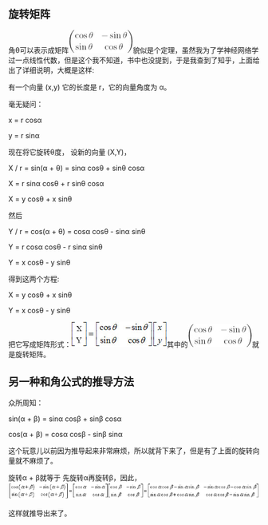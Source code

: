 ## 旋转矩阵
角θ可以表示成矩阵![矩阵](/datas/images/math/11-1-1.jpg)貌似是个定理，虽然我为了学神经网络学过一点线性代数，但是这个我不知道，书中也没提到，于是我查到了知乎，上面给出了详细说明，大概是这样:

有一个向量 (x,y) 它的长度是 r，它的向量角度为 α。

毫无疑问：

x =  r cosα

y =  r sinα

现在将它旋转θ度，
设新的向量 (X,Y)，

X / r = sin(α + θ) = sinα cosθ + sinθ cosα

X = r sinα cosθ + r sinθ cosα

X = y cosθ + x sinθ

然后

Y / r = cos(α + θ) = cosα cosθ - sinα sinθ

Y = r cosα cosθ - r sinα sinθ

Y = x cosθ - y sinθ

得到这两个方程:

X = y cosθ + x sinθ

Y = x cosθ - y sinθ

把它写成矩阵形式：![矩阵](/datas/images/math/11-1-2.jpg)其中的![矩阵](/datas/images/math/11-1-1.jpg)就是旋转矩阵。

## 另一种和角公式的推导方法

众所周知：

sin(α + β) = sinα cosβ + sinβ cosα

cos(α + β) = cosα cosβ - sinβ sinα

这个玩意儿以前因为推导起来非常麻烦，所以就背下来了，但是有了上面的旋转向量就不麻烦了。

旋转α + β就等于 先旋转α再旋转β，因此，![矩阵](/datas/images/math/11-1-3.gif)

这样就推导出来了。

